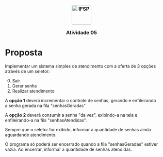 <h3 align="center">

<img width="64" alt="IFSP" src="https://avatars0.githubusercontent.com/u/62160025?s=200&v=4" />

Atividade 05

</h3>

# Proposta

Implementar um sistema simples de atendimento com a oferta de 3 opções através de um seletor:

0. Sair
1. Gerar senha
2. Realizar atendimento

A **opção 1** deverá incrementar o controle de senhas,
gerando e enfileirando a senha gerada na fila "senhasGeradas"

A **opção 2** deverá consumir a senha "da vez",
exibindo-a na tela e enfileirando-a na fila "senhasAtendidas".

Sempre que o seletor for exibido,
informar a quantidade de senhas ainda aguardando atendimento.

O programa só poderá ser encerrado quando a fila "senhasGeradas" estiver vazia.
Ao encerrar, informar a quantidade de senhas atendidas.


